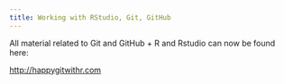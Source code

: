 ```yaml
---
title: Working with RStudio, Git, GitHub
---
```


All material related to Git and GitHub + R and Rstudio can now be found here:

<http://happygitwithr.com>
